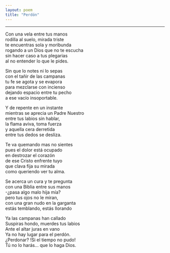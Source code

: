 ```yaml
---
layout: poem
title: "Perdón"
---
```


-----

Con una vela entre tus manos<br>
rodilla al suelo, mirada triste<br>
te encuentras sola y moribunda<br>
rogando a un Dios que no te escucha<br>
sin hacer caso a tus plegarias<br>
al no entender lo que le pides.

Sin que lo notes ni lo sepas<br>
con el tañir de las campanas<br>
tu fe se agota y se evapora<br>
para mezclarse con incienso<br>
dejando espacio entre tu pecho<br>
a ese vacío insoportable.

Y de repente en un instante<br>
mientras se aprecia un Padre Nuestro<br>
entre tus labios sin hablar,<br>
la flama aviva, toma fuerza<br>
y aquella cera derretida<br>
entre tus dedos se desliza.

Te va quemando mas no sientes<br>
pues el dolor está ocupado<br>
en destrozar el corazón<br>
de ese Cristo enfrente tuyo<br>
que clava fija su mirada<br>
como queriendo ver tu alma.

Se acerca un cura y te pregunta<br>
con una Biblia entre sus manos<br>
-¿pasa algo malo hija mía?<br>
pero tus ojos no le miran,<br>
con una gran nudo en la garganta<br>
estás temblando, estás llorando

Ya las campanas han callado<br>
Suspiras hondo, muerdes tus labios<br>
Ante el altar juras en vano<br>
Ya no hay lugar para el perdón.<br>
¿Perdonar? !Si el tiempo no pudo!<br>
Tú no lo harás... que lo haga Dios.
